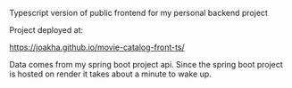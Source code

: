 Typescript version of public frontend for my personal backend project

Project deployed at:

https://joakha.github.io/movie-catalog-front-ts/

Data comes from my spring boot project api. Since the spring boot project is hosted on render it takes about a minute to wake up.
